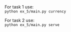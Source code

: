 For task 1 use:  
```python ex_5/main.py currency```

For task 2 use:   
```python ex_5/main.py serve```